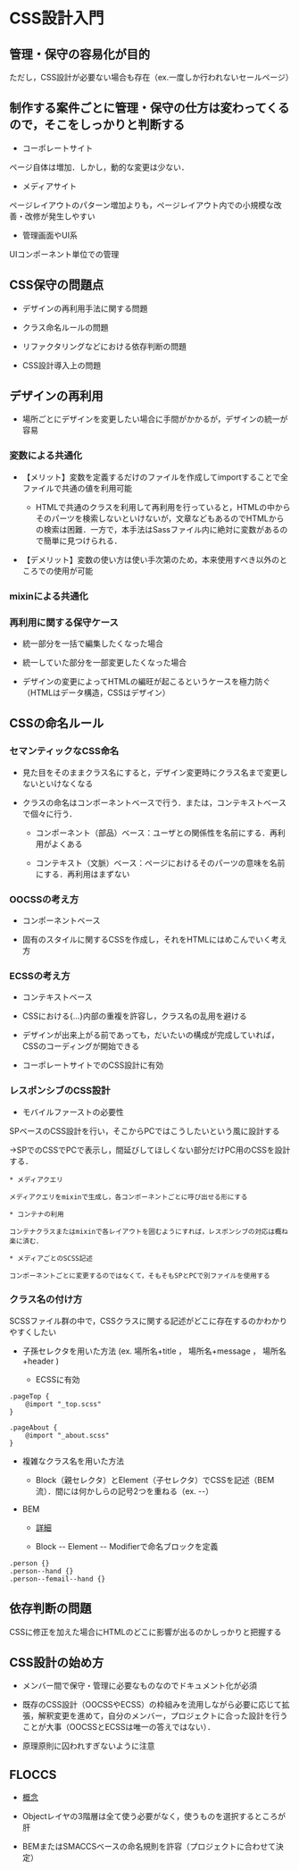 # CSS設計入門

## 管理・保守の容易化が目的

ただし，CSS設計が必要ない場合も存在（ex.一度しか行われないセールページ）

## 制作する案件ごとに管理・保守の仕方は変わってくるので，そこをしっかりと判断する

* コーポレートサイト

ページ自体は増加．しかし，動的な変更は少ない．

* メディアサイト

ページレイアウトのパターン増加よりも，ページレイアウト内での小規模な改善・改修が発生しやすい

* 管理画面やUI系

UIコンポーネント単位での管理


## CSS保守の問題点

* デザインの再利用手法に関する問題

* クラス命名ルールの問題

* リファクタリングなどにおける依存判断の問題

* CSS設計導入上の問題


## デザインの再利用

* 場所ごとにデザインを変更したい場合に手間がかかるが，デザインの統一が容易

### 変数による共通化

* 【メリット】変数を定義するだけのファイルを作成してimportすることで全ファイルで共通の値を利用可能

	* HTMLで共通のクラスを利用して再利用を行っていると，HTMLの中からそのパーツを検索しないといけないが，文章などもあるのでHTMLからの検索は困難．一方で，本手法はSassファイル内に絶対に変数があるので簡単に見つけられる．

* 【デメリット】変数の使い方は使い手次第のため，本来使用すべき以外のところでの使用が可能

### mixinによる共通化

### 再利用に関する保守ケース

* 統一部分を一括で編集したくなった場合

* 統一していた部分を一部変更したくなった場合

* デザインの変更によってHTMLの編旺が起こるというケースを極力防ぐ（HTMLはデータ構造，CSSはデザイン）


## CSSの命名ルール

### セマンティックなCSS命名

* 見た目をそのままクラス名にすると，デザイン変更時にクラス名まで変更しないといけなくなる

* クラスの命名はコンポーネントベースで行う．または，コンテキストベースで個々に行う．

	* コンポーネント（部品）ベース：ユーザとの関係性を名前にする．再利用がよくある

	* コンテキスト（文脈）ベース：ページにおけるそのパーツの意味を名前にする．再利用はまずない

### OOCSSの考え方

* コンポーネントベース

* 固有のスタイルに関するCSSを作成し，それをHTMLにはめこんでいく考え方

### ECSSの考え方

* コンテキストベース

* CSSにおける{...}内部の重複を許容し，クラス名の乱用を避ける

* デザインが出来上がる前であっても，だいたいの構成が完成していれば，CSSのコーディングが開始できる

* コーポレートサイトでのCSS設計に有効

### レスポンシブのCSS設計

* モバイルファーストの必要性

SPベースのCSS設計を行い，そこからPCではこうしたいという風に設計する

→SPでのCSSでPCで表示し，間延びしてほしくない部分だけPC用のCSSを設計する．

	* メディアクエリ

	メディアクエリをmixinで生成し，各コンポーネントごとに呼び出せる形にする

	* コンテナの利用

	コンテナクラスまたはmixinで各レイアウトを囲むようにすれば，レスポンシブの対応は概ね楽に済む．

	* メディアごとのSCSS記述

	コンポーネントごとに変更するのではなくて，そもそもSPとPCで別ファイルを使用する

### クラス名の付け方

SCSSファイル群の中で，CSSクラスに関する記述がどこに存在するのかわかりやすくしたい

* 子孫セレクタを用いた方法    (ex. 場所名+title ， 場所名+message ， 場所名+header )

	* ECSSに有効

~~~
.pageTop {
    @import "_top.scss"
}

.pageAbout {
    @import "_about.scss"
}
~~~	

* 複雑なクラス名を用いた方法

	* Block（親セレクタ）とElement（子セレクタ）でCSSを記述（BEM流）．間には何かしらの記号2つを重ねる（ex. --）

* BEM

	* [詳細](https://csswizardry.com/2013/01/mindbemding-getting-your-head-round-bem-syntax/)

	* Block -- Element -- Modifierで命名ブロックを定義

~~~
.person {}
.person--hand {}
.person--femail--hand {}
~~~


## 依存判断の問題

CSSに修正を加えた場合にHTMLのどこに影響が出るのかしっかりと把握する


## CSS設計の始め方

* メンバー間で保守・管理に必要なものなのでドキュメント化が必須

* 既存のCSS設計（OOCSSやECSS）の枠組みを流用しながら必要に応じて拡張，解釈変更を進めて，自分のメンバー，プロジェクトに合った設計を行うことが大事（OOCSSとECSSは唯一の答えではない）．

* 原理原則に囚われすぎないように注意


## FLOCCS

* [概念](https://github.com/hiloki/flocss)

* Objectレイヤの3階層は全て使う必要がなく，使うものを選択するところが肝

* BEMまたはSMACCSベースの命名規則を許容（プロジェクトに合わせて決定）

